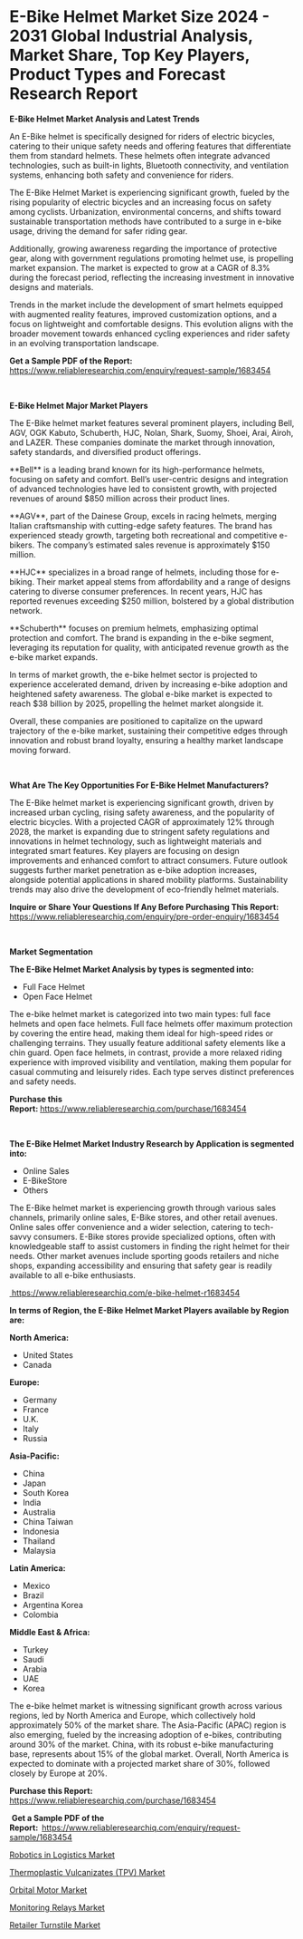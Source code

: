 <p><h1>E-Bike Helmet Market Size 2024 - 2031 Global Industrial Analysis, Market Share, Top Key Players, Product Types and Forecast Research Report</h1></p><p><strong>E-Bike Helmet Market Analysis and Latest Trends</strong></p>
<p><p>An E-Bike helmet is specifically designed for riders of electric bicycles, catering to their unique safety needs and offering features that differentiate them from standard helmets. These helmets often integrate advanced technologies, such as built-in lights, Bluetooth connectivity, and ventilation systems, enhancing both safety and convenience for riders. </p><p>The E-Bike Helmet Market is experiencing significant growth, fueled by the rising popularity of electric bicycles and an increasing focus on safety among cyclists. Urbanization, environmental concerns, and shifts toward sustainable transportation methods have contributed to a surge in e-bike usage, driving the demand for safer riding gear. </p><p>Additionally, growing awareness regarding the importance of protective gear, along with government regulations promoting helmet use, is propelling market expansion. The market is expected to grow at a CAGR of 8.3% during the forecast period, reflecting the increasing investment in innovative designs and materials. </p><p>Trends in the market include the development of smart helmets equipped with augmented reality features, improved customization options, and a focus on lightweight and comfortable designs. This evolution aligns with the broader movement towards enhanced cycling experiences and rider safety in an evolving transportation landscape.</p></p>
<p><strong>Get a Sample PDF of the Report:&nbsp;</strong> <a href="https://www.reliableresearchiq.com/enquiry/request-sample/1683454?utm_campaign=1106&utm_medium=2&utm_source=Github&utm_content=ia&utm_term=19102024&utm_id=e-bike-helmet">https://www.reliableresearchiq.com/enquiry/request-sample/1683454</a></p>
<p>&nbsp;</p>
<p><strong>E-Bike Helmet Major Market Players</strong></p>
<p><p>The E-Bike helmet market features several prominent players, including Bell, AGV, OGK Kabuto, Schuberth, HJC, Nolan, Shark, Suomy, Shoei, Arai, Airoh, and LAZER. These companies dominate the market through innovation, safety standards, and diversified product offerings.</p><p>**Bell** is a leading brand known for its high-performance helmets, focusing on safety and comfort. Bell’s user-centric designs and integration of advanced technologies have led to consistent growth, with projected revenues of around $850 million across their product lines.</p><p>**AGV**, part of the Dainese Group, excels in racing helmets, merging Italian craftsmanship with cutting-edge safety features. The brand has experienced steady growth, targeting both recreational and competitive e-bikers. The company’s estimated sales revenue is approximately $150 million.</p><p>**HJC** specializes in a broad range of helmets, including those for e-biking. Their market appeal stems from affordability and a range of designs catering to diverse consumer preferences. In recent years, HJC has reported revenues exceeding $250 million, bolstered by a global distribution network.</p><p>**Schuberth** focuses on premium helmets, emphasizing optimal protection and comfort. The brand is expanding in the e-bike segment, leveraging its reputation for quality, with anticipated revenue growth as the e-bike market expands.</p><p>In terms of market growth, the e-bike helmet sector is projected to experience accelerated demand, driven by increasing e-bike adoption and heightened safety awareness. The global e-bike market is expected to reach $38 billion by 2025, propelling the helmet market alongside it.</p><p>Overall, these companies are positioned to capitalize on the upward trajectory of the e-bike market, sustaining their competitive edges through innovation and robust brand loyalty, ensuring a healthy market landscape moving forward.</p></p>
<p>&nbsp;</p>
<p><strong>What Are The Key Opportunities For E-Bike Helmet Manufacturers?</strong></p>
<p><p>The E-Bike helmet market is experiencing significant growth, driven by increased urban cycling, rising safety awareness, and the popularity of electric bicycles. With a projected CAGR of approximately 12% through 2028, the market is expanding due to stringent safety regulations and innovations in helmet technology, such as lightweight materials and integrated smart features. Key players are focusing on design improvements and enhanced comfort to attract consumers. Future outlook suggests further market penetration as e-bike adoption increases, alongside potential applications in shared mobility platforms. Sustainability trends may also drive the development of eco-friendly helmet materials.</p></p>
<p><strong>Inquire or Share Your Questions If Any Before Purchasing This Report:</strong> <a href="https://www.reliableresearchiq.com/enquiry/pre-order-enquiry/1683454?utm_campaign=1106&utm_medium=2&utm_source=Github&utm_content=ia&utm_term=19102024&utm_id=e-bike-helmet">https://www.reliableresearchiq.com/enquiry/pre-order-enquiry/1683454</a></p>
<p>&nbsp;</p>
<p><strong>Market Segmentation</strong></p>
<p><strong>The E-Bike Helmet Market Analysis by types is segmented into:</strong></p>
<p><ul><li>Full Face Helmet</li><li>Open Face Helmet</li></ul></p>
<p><p>The e-bike helmet market is categorized into two main types: full face helmets and open face helmets. Full face helmets offer maximum protection by covering the entire head, making them ideal for high-speed rides or challenging terrains. They usually feature additional safety elements like a chin guard. Open face helmets, in contrast, provide a more relaxed riding experience with improved visibility and ventilation, making them popular for casual commuting and leisurely rides. Each type serves distinct preferences and safety needs.</p></p>
<p><strong>Purchase this Report:&nbsp;</strong><a href="https://www.reliableresearchiq.com/purchase/1683454?utm_campaign=1106&utm_medium=2&utm_source=Github&utm_content=ia&utm_term=19102024&utm_id=e-bike-helmet">https://www.reliableresearchiq.com/purchase/1683454</a></p>
<p>&nbsp;</p>
<p><strong>The E-Bike Helmet Market Industry Research by Application is segmented into:</strong></p>
<p><ul><li>Online Sales</li><li>E-BikeStore</li><li>Others</li></ul></p>
<p><p>The E-Bike helmet market is experiencing growth through various sales channels, primarily online sales, E-Bike stores, and other retail avenues. Online sales offer convenience and a wider selection, catering to tech-savvy consumers. E-Bike stores provide specialized options, often with knowledgeable staff to assist customers in finding the right helmet for their needs. Other market avenues include sporting goods retailers and niche shops, expanding accessibility and ensuring that safety gear is readily available to all e-bike enthusiasts.</p></p>
<p><a href="https://www.reliableresearchiq.com/e-bike-helmet-r1683454?utm_campaign=1106&utm_medium=2&utm_source=Github&utm_content=ia&utm_term=19102024&utm_id=e-bike-helmet">&nbsp;https://www.reliableresearchiq.com/e-bike-helmet-r1683454</a></p>
<p><strong>In terms of Region, the E-Bike Helmet Market Players available by Region are:</strong></p>
<p>
    <p> <strong> North America: </strong>
        <ul>
            <li>United States</li>
            <li>Canada</li>
        </ul>
        </p> 
    <p> <strong> Europe: </strong>
        <ul>
            <li>Germany</li>
            <li>France</li>
            <li>U.K.</li>
            <li>Italy</li>
            <li>Russia</li>
        </ul>
        </p> 
    <p> <strong> Asia-Pacific: </strong>
        <ul>
            <li>China</li>
            <li>Japan</li>
            <li>South Korea</li>
            <li>India</li>
            <li>Australia</li>
            <li>China Taiwan</li>
            <li>Indonesia</li>
            <li>Thailand</li>
            <li>Malaysia</li>
        </ul>
        </p> 
    <p> <strong> Latin America: </strong>
        <ul>
            <li>Mexico</li>
            <li>Brazil</li>
            <li>Argentina Korea</li>
            <li>Colombia</li>
        </ul>
        </p> 
    <p> <strong> Middle East & Africa: </strong>
        <ul>
            <li>Turkey</li>
            <li>Saudi</li>
            <li>Arabia</li>
            <li>UAE</li>
            <li>Korea</li>
        </ul>
    </p>
    </p>
<p><p>The e-bike helmet market is witnessing significant growth across various regions, led by North America and Europe, which collectively hold approximately 50% of the market share. The Asia-Pacific (APAC) region is also emerging, fueled by the increasing adoption of e-bikes, contributing around 30% of the market. China, with its robust e-bike manufacturing base, represents about 15% of the global market. Overall, North America is expected to dominate with a projected market share of 30%, followed closely by Europe at 20%.</p></p>
<p><strong>Purchase this Report: </strong><a href="https://www.reliableresearchiq.com/purchase/1683454?utm_campaign=1106&utm_medium=2&utm_source=Github&utm_content=ia&utm_term=19102024&utm_id=e-bike-helmet">https://www.reliableresearchiq.com/purchase/1683454</a></p>
<p>&nbsp;<strong>Get a Sample PDF of the Report:&nbsp;&nbsp;</strong><a href="https://www.reliableresearchiq.com/enquiry/request-sample/1683454?utm_campaign=1106&utm_medium=2&utm_source=Github&utm_content=ia&utm_term=19102024&utm_id=e-bike-helmet">https://www.reliableresearchiq.com/enquiry/request-sample/1683454</a></p>
<p><strong></strong></p>
<p><p><a href="https://issuu.com/reportprime-2/docs/robotics-in-logistics-market-size-2_0eba7a4f4144f5?utm_campaign=1106&utm_medium=2&utm_source=Github&utm_content=ia&utm_term=19102024&utm_id=e-bike-helmet">Robotics in Logistics Market</a></p><p><a href="https://github.com/Armeladukagjini693/Market-Research-Report-List-1/blob/main/thermoplastic-vulcanizates-tpv-market.md?utm_campaign=1106&utm_medium=2&utm_source=Github&utm_content=ia&utm_term=19102024&utm_id=e-bike-helmet">Thermoplastic Vulcanizates (TPV) Market</a></p><p><a href="https://issuu.com/reportprime-2/docs/orbital-motor-market-size-2030.pptx_18839f420feb78?utm_campaign=1106&utm_medium=2&utm_source=Github&utm_content=ia&utm_term=19102024&utm_id=e-bike-helmet">Orbital Motor Market</a></p><p><a href="https://www.linkedin.com/pulse/monitoring-relays-market-share-size-trends-industry-analysis-gfg6c?utm_campaign=1106&utm_medium=2&utm_source=Github&utm_content=ia&utm_term=19102024&utm_id=e-bike-helmet">Monitoring Relays Market</a></p><p><a href="https://github.com/DorinaOsmani364/Market-Research-Report-List-1/blob/main/retailer-turnstile-market.md?utm_campaign=1106&utm_medium=2&utm_source=Github&utm_content=ia&utm_term=19102024&utm_id=e-bike-helmet">Retailer Turnstile Market</a></p></p>
